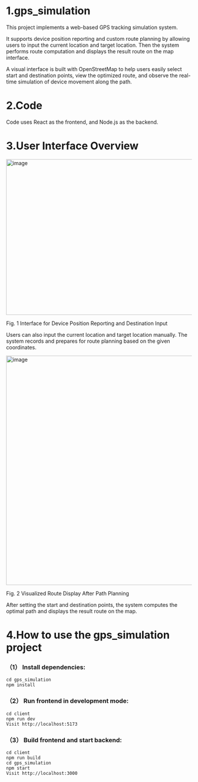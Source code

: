 # 1.gps_simulation 

This project implements a web-based GPS tracking simulation system. 



It supports device position reporting and custom route planning by allowing users to input the current location and target location. Then the system performs route computation and displays the result route on the map interface.



A visual interface is built with OpenStreetMap to help users easily select start and destination points, view the optimized route, and observe the real-time simulation of device movement along the path.

# 2.Code

Code uses React as the frontend, and Node.js as the backend.

# 3.User Interface Overview

<img width="865" height="421" alt="image" src="https://github.com/user-attachments/assets/ec85fb77-f09e-4514-8169-0555bb9eb635" />


Fig. 1 Interface for Device Position Reporting and Destination Input



Users can also input the current location and target location manually. The system records and prepares for route planning based on the given coordinates.

<img width="865" height="620" alt="image" src="https://github.com/user-attachments/assets/2a0f3b27-cb17-40e1-88d8-b412504d8f49" />


Fig. 2 Visualized Route Display After Path Planning



After setting the start and destination points, the system computes the optimal path and displays the result route on the map.

# 4.How to use the gps_simulation project

### （1） Install dependencies:

```
cd gps_simulation  
npm install
```

### （2） Run frontend in development mode:

```
cd client  
npm run dev  
Visit http://localhost:5173
```

### （3） Build frontend and start backend:

```
cd client  
npm run build  
cd gps_simulation  
npm start  
Visit http://localhost:3000
```


